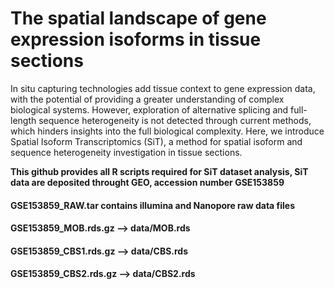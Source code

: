 # The spatial landscape of gene expression isoforms in tissue sections


In situ capturing technologies add tissue context to gene expression data, with the potential of providing a greater understanding of complex biological systems. However, exploration of alternative splicing and full-length sequence heterogeneity is not detected through current methods, which hinders insights into the full biological complexity. Here, we introduce Spatial Isoform Transcriptomics (SiT), a method for spatial isoform and sequence heterogeneity investigation in tissue sections. 



**This github provides all R scripts required for SiT dataset analysis, SiT data are deposited throught GEO, accession number GSE153859**


#### GSE153859_RAW.tar contains illumina and Nanopore raw data files

#### GSE153859_MOB.rds.gz --> data/MOB.rds 

#### GSE153859_CBS1.rds.gz --> data/CBS.rds

#### GSE153859_CBS2.rds.gz --> data/CBS2.rds
